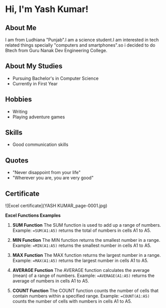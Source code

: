 # Hi, I'm Yash Kumar!

## About Me

I am from Ludhiana "Punjab".I am a science student.I am interested in tech related things specially "computers and smartphones".so i decided to do Btech from Guru Nanak Dev Engineering College.

## About My Studies

* Pursuing Bachelor's in Computer Science
* Currently in First Year

## Hobbies

* Writing 
* Playing adventure games

## Skills

* Good communication skills

## Quotes

* "Never disappoint from your life"
* "Wherever you are, you are very good"

## Certificate 


![Excel certificate](YASH KUMAR_page-0001.jpg)
 
**Excel Functions Examples**

1. **SUM Function**
The SUM function is used to add up a range of numbers.
Example: `=SUM(A1:A5)` returns the total of numbers in cells A1 to A5.

2. **MIN Function**
The MIN function returns the smallest number in a range.
Example: `=MIN(A1:A5)` returns the smallest number in cells A1 to A5.

3. **MAX Function**
The MAX function returns the largest number in a range.
Example: `=MAX(A1:A5)` returns the largest number in cells A1 to A5.

4. **AVERAGE Function**
The AVERAGE function calculates the average (mean) of a range of numbers.
Example: `=AVERAGE(A1:A5)` returns the average of numbers in cells A1 to A5.

5. **COUNT Function**
The COUNT function counts the number of cells that contain numbers within a specified range.
Example: `=COUNT(A1:A5)` counts the number of cells with numbers in cells A1 to A5.
```

